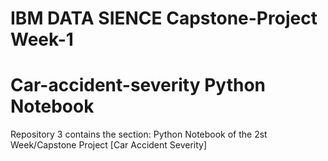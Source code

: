 # IBM DATA SIENCE Capstone-Project  Week-1 
# Car-accident-severity Python Notebook

Repository 3 contains the section: Python Notebook  of the 2st Week/Capstone Project [Car Accident Severity]
